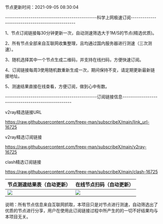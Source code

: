 节点更新时间：2021-09-05 08:30:04 <!-- 星期 0 -->

-----------------------------------------------科学上网极速订阅-------------------------------------------------

1、节点订阅链接每30分钟更新一次，自动测速筛选大于1M/S的节点(精选优质)。

2、所有节点全部来自互联网收集整理，且均通过国内服务器进行测速（三次测速）。

3、随机选择其中一个节点生成二维码，并支持在线扫码，方便快速订阅。

4、订阅链接每周3使用随机数重新生成一次，期间保持不变，请定期更新最新链接地址。

5、测速结果直接在线查看，方便订阅，做到心中有数。

-----------------------------------------------订阅链接信息----------------------------------------------------

v2ray精选链接URL

https://raw.githubusercontent.com/freex-man/subscribeX/main/link_url-16725


v2ray精选订阅链接

https://raw.githubusercontent.com/freex-man/subscribeX/main/v2ray-16725


clash精选订阅链接

https://raw.githubusercontent.com/freex-man/subscribeX/main/clash-16725


|节点测速结果表（自动更新）|在线节点扫码（自动更新）|
|---------------------------------------------|---------------------------------------------|
|<img src="https://raw.githubusercontent.com/freex-man/subscribeX/main/speed.png"/>|<img src="https://raw.githubusercontent.com/freex-man/subscribeX/main/qrcode.png">|

说明：所有节点信息来自互联网抓取，本项目只是对节点进行测速，自动筛选出了优质的节点进行分享，用户在使用此订阅链接过程中所产生的的一切不好结果均与本项目无关。
